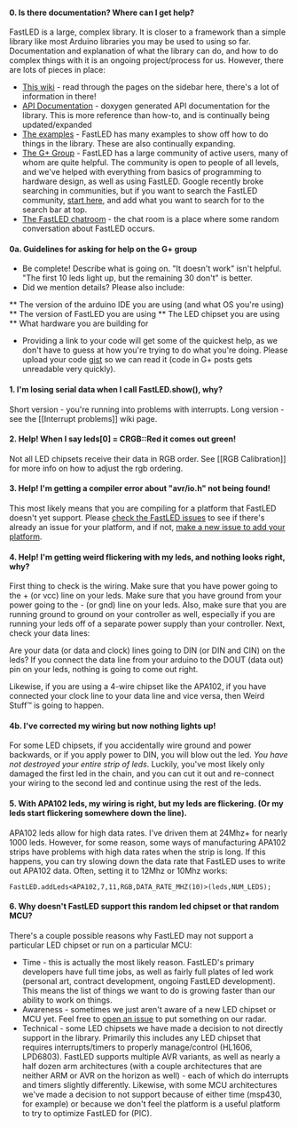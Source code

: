 #### 0. Is there documentation?  Where can I get help?

FastLED is a large, complex library.  It is closer to a framework than a simple library like most Arduino libraries you may be used to using so far.  Documentation and explanation of what the library can do, and how to do complex things with it is an ongoing project/process for us.  However, there are lots of pieces in place:

* [This wiki](http://fastled.io/wiki) - read through the pages on the sidebar here, there's a lot of information in there!
* [API Documentation](http://fastled.io/docs/3.1/index.html) - doxygen generated API documentation for the library.  This is more reference than how-to, and is continually being updated/expanded
* [The examples](https://github.com/FastLED/FastLED/tree/master/examples) - FastLED has many examples to show off how to do things in the library.  These are also continually expanding.
* [The G+ Group](http://fastled.io/+) - FastLED has a large community of active users, many of whom are quite helpful.  The community is open to people of all levels, and we've helped with everything from basics of programming to hardware design, as well as using FastLED.  Google recently broke searching in communities, but if you want to search the FastLED community, [start here](https://plus.google.com/s/FastLED/top), and add what you want to search for to the search bar at top.
* [The FastLED chatroom](http://fastled.io/chat) - the chat room is a place where some random conversation about FastLED occurs.  

#### 0a. Guidelines for asking for help on the G+ group

* Be complete!  Describe what is going on.  "It doesn't work" isn't helpful.  "The first 10 leds light up, but the remaining 30 don't" is better.
* Did we mention details?  Please also include:

** The version of the arduino IDE you are using (and what OS you're using)
** The version of FastLED you are using
** The LED chipset you are using
** What hardware you are building for

* Providing a link to your code will get some of the quickest help, as we don't have to guess at how you're trying to do what you're doing.  Please upload your code [gist](http://gist.github.com) so we can read it (code in G+ posts gets unreadable very quickly).

#### 1. I'm losing serial data when I call FastLED.show(), why?

Short version - you're running into problems with interrupts.  Long version - see the [[Interrupt problems]] wiki page.

#### 2. Help!  When I say leds[0] = CRGB::Red it comes out green!

Not all LED chipsets receive their data in RGB order.  See [[RGB Calibration]] for more info on how to adjust the rgb ordering.

#### 3. Help!  I'm getting a compiler error about "avr/io.h" not being found!

This most likely means that you are compiling for a platform that FastLED doesn't yet support.  Please [check the FastLED issues](http://fastled.io/issues) to see if there's already an issue for your platform, and if not, [make a new issue to add your platform](https://github.com/FastLED/FastLED/issues/new).  

#### 4. Help!  I'm getting weird flickering with my leds, and nothing looks right, why?

First thing to check is the wiring.  Make sure that you have power going to the + (or vcc) line on your leds.  Make sure that you have ground from your power going to the - (or gnd) line on your leds.  Also, make sure that you are running ground to ground on your controller as well, especially if you are running your leds off of a separate power supply than your controller.  Next, check your data lines:

Are your data (or data and clock) lines going to DIN (or DIN and CIN) on the leds?  If you connect the data line from your arduino to the DOUT (data out) pin on your leds, nothing is going to come out right.

Likewise, if you are using a 4-wire chipset like the APA102, if you have connected your clock line to your data line and vice versa, then Weird Stuff™ is going to happen.

#### 4b. I've corrected my wiring but now nothing lights up!

For some LED chipsets, if you accidentally wire ground and power backwards, or if you apply power to DIN, you will blow out the led.  _*You have not destroyed your entire strip of leds*_.  Luckily, you've most likely only damaged the first led in the chain, and you can cut it out and re-connect your wiring to the second led and continue using the rest of the leds.

#### 5. With APA102 leds, my wiring is right, but my leds are flickering.  (Or my leds start flickering somewhere down the line).

APA102 leds allow for high data rates.  I've driven them at 24Mhz+ for nearly 1000 leds.  However, for some reason, some ways of manufacturing APA102 strips have problems with high data rates when the strip is long.  If this happens, you can try slowing down the data rate that FastLED uses to write out APA102 data.  Often, setting it to 12Mhz or 10Mhz works:

```
FastLED.addLeds<APA102,7,11,RGB,DATA_RATE_MHZ(10)>(leds,NUM_LEDS);
```

#### 6. Why doesn't FastLED support this random led chipset or that random MCU?

There's a couple possible reasons why FastLED may not support a particular LED chipset or run on a particular MCU:

* Time - this is actually the most likely reason.  FastLED's primary developers have full time jobs, as well as fairly full plates of led work (personal art, contract development, ongoing FastLED development).  This means the list of things we want to do is growing faster than our ability to work on things.
* Awareness - sometimes we just aren't aware of a new LED chipset or MCU yet.  Feel free to [open an issue](https://github.com/FastLED/FastLED/issues/new) to put something on our radar.
* Technical - some LED chipsets we have made a decision to not directly support in the library.  Primarily this includes any LED chipset that requires interrupts/timers to properly manage/control (HL1606, LPD6803).  FastLED supports multiple AVR variants, as well as nearly a half dozen arm architectures (with a couple architectures that are neither ARM or AVR on the horizon as well) - each of which do interrupts and timers slightly differently.  Likewise, with some MCU architectures we've made a decision to not support because of either time (msp430, for example) or because we don't feel the platform is a useful platform to try to optimize FastLED for (PIC).

